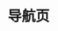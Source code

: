 ---
home: true
title: 导航页
heroText: false
tagline: false
starter:
  - title: "客户端 SDK"
    desc: "从下面的列表中选择合适你的 SDK 构建即时通讯应用，点击“快速开始”按钮将引导你在 30 分钟内实现即时通讯消息收发。"
    platform:
      - icon: /sdk/android.svg
        link: /document/android/quickstart.html
        text: Android
        desc: "学习使用 Android SDK 构建即时通讯的 Android 应用程序。"
      - icon: /sdk/iOS.svg
        link: /document/ios/quickstart.html
        text: iOS 
        desc: "学习使用 iOS SDK 构建即时通讯的 iOS 应用程序。"
      - icon: /sdk/web.svg
        link: /document/web/quickstart.html
        text: Web
        desc: "学习使用 Web SDK 构建即时通讯的 Web 应用程序。"
      - icon: /sdk/applet.svg
        link: /document/applet/wechat.html
        text: 小程序
        desc: "学习使用小程序 SDK 构建即时通讯的小程序。"
      - icon: /sdk/harmonyos.svg
        link: /document/harmonyos/quickstart.html
        text: HarmonyOS 
        desc: "学习使用 HarmonyOS SDK 构建即时通讯的 HarmonyOS 应用程序。"
      - icon: /sdk/flutter.svg
        link: /document/flutter/quickstart.html
        text: Flutter
        desc: "学习使用 Flutter SDK 构建即时通讯的 跨平台 应用程序。"
      - icon: /sdk/react.svg
        link: /document/react-native/quickstart.html
        text: React Native
        desc: "学习使用 React-Native SDK 构建即时通讯的 跨平台 应用程序。"
      - icon: /sdk/unity.svg
        link: /document/unity/quickstart.html
        text: Unity
        desc: "学习使用 Unity SDK 构建即时通讯的 跨平台 应用程序。"
      - icon: /sdk/windows.svg
        link: /document/windows/quickstart.html
        text: Windows  
        desc: "学习使用 Windows SDK 构建即时通讯的 Windows 应用程序。"
  - title: "客户端 UIKit"
    desc: "从下面的列表中选择合适你的 UIKIT 构建即时通讯应用，点击“快速开始”按钮将引导你在 30 分钟内实现即时通讯应用。"
    platform:
      - icon: /sdk/android.svg
        link: /uikit/chatuikit/android/chatuikit_overview.html
        text: Android
        desc: "学习使用 Android UIKit 构建即时通讯的 Android 应用程序。"
      - icon: /sdk/iOS.svg
        link: /uikit/chatuikit/ios/chatuikit_overview.html
        text: iOS 
        desc: "学习使用 iOS UIKit 构建即时通讯的 iOS 应用程序。"
      - icon: /sdk/web.svg
        link: /uikit/chatuikit/web/chatuikit_overview.html
        text: Web
        desc: "学习使用 Web UIKit 构建即时通讯的 Web 应用程序。"
      - icon: /sdk/flutter.svg
        link: /uikit/chatuikit/flutter/chatuikit_overview.html
        text: Flutter
        desc: "学习使用 Flutter UIKit 构建即时通讯的 跨平台 应用程序。"
      - icon: /sdk/react.svg
        link: /uikit/chatuikit/react-native/chatuikit_overview.html
        text: React Native
        desc: "学习使用 React-Native UIKit 构建即时通讯的 跨平台 应用程序。"
  - title: "服务端 API"
    desc: "从下面的列表中选择合适你的 SDK 构建即时通讯应用，点击“快速开始”按钮将引导你在 30 分钟内实现即时通讯消息收发。"
    platform:
      - icon: /sdk/rest.svg
        link: /document/server-side/overview.html
        text: REST
        desc: "学习使用 Restful API 构建即时通讯的应用服务。"
      - icon: ""
        link: ""
        text: ""
        desc: ""
      - icon: ""
        link: ""
        text: ""
        desc: ""
      - icon: ""
        link: ""
        text: ""
        desc: ""
projects:
  - title: 示例教程
    desc: "从下面的系列教程中进行选择，获取实现功能的分步指导。"
    contexts:
      - title: "如何使用 React JS 构建聊天应用"
        desc: "学习使用 JavaScript SDK 构建实时互动的Web 应用程序。"
      - title: "如何使用 React JS 构建聊天应用"
        desc: "学习使用 JavaScript SDK 构建实时互动的Web 应用程序。"
      - title: ""
        desc: ""
  - title: 解决方案
    desc: "从下面的系列教程中进行选择，获取实现功能的分步指导。"
    contexts:
      - title: "AIGC 解决方案"
        desc: "学习使用 JavaScript SDK 构建实时互动的Web 应用程序。"
      - title: "超级社区"
        desc: "学习使用 JavaScript SDK 构建实时互动的Web 应用程序。"
      - title: "AIGC 解决方案"
        desc: "学习使用 JavaScript SDK 构建实时互动的Web 应用程序。"
---